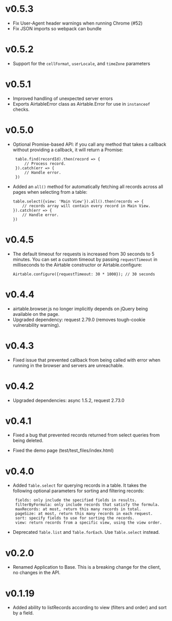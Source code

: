 # v0.5.3
 * Fix User-Agent header warnings when running Chrome (#52)
 * Fix JSON imports so webpack can bundle

# v0.5.2
 * Support for the `cellFormat`, `userLocale`, and `timeZone` parameters

# v0.5.1

 * Improved handling of unexpected server errors
 * Exports AirtableError class as Airtable.Error for use in
   `instanceof` checks.

# v0.5.0

 * Optional Promise-based API: if you call any method that takes a
   callback without providing a callback, it will return a Promise:

        table.find(recordId).then(record => {
            // Process record.
        }).catch(err => {
            // Handle error.
        })

  * Added an `all()` method for automatically fetching all records
    across all pages when selecting from a table:

        table.select({view: 'Main View'}).all().then(records => {
            // records array will contain every record in Main View.
        }).catch(err => {
            // Handle error.
        })

# v0.4.5

 * The default timeout for requests is increased from 30 seconds
   to 5 minutes. You can set a custom timeout by passing `requestTimeout`
   in milliseconds to the Airtable constructor or Airtable.configure:

       Airtable.configure({requestTimeout: 30 * 1000}); // 30 seconds

# v0.4.4

 * airtable.browser.js no longer implicitly depends on jQuery being available
   on the page.
 * Upgraded dependency: request 2.79.0 (removes tough-cookie vulnerability warning).

# v0.4.3

 * Fixed issue that prevented callback from being called with error
   when running in the browser and servers are unreachable.

# v0.4.2

 * Upgraded dependencies: async 1.5.2, request 2.73.0

# v0.4.1

 * Fixed a bug that prevented records returned from select queries
   from being deleted.

 * Fixed the demo page (test/test_files/index.html)

# v0.4.0

 * Added `Table.select` for querying records in a table. It takes the
   following optional parameters for sorting and filtering records:

        fields: only include the specified fields in results.
        filterByFormula: only include records that satisfy the formula.
        maxRecords: at most, return this many records in total.
        pageSize: at most, return this many records in each request.
        sort: specify fields to use for sorting the records.
        view: return records from a specific view, using the view order.

 * Deprecated `Table.list` and `Table.forEach`. Use `Table.select` instead.

# v0.2.0

 * Renamed Application to Base. This is a breaking change for the client, no changes in the API.

# v0.1.19

 * Added ability to listRecords according to view (filters and order) and sort by a field.
